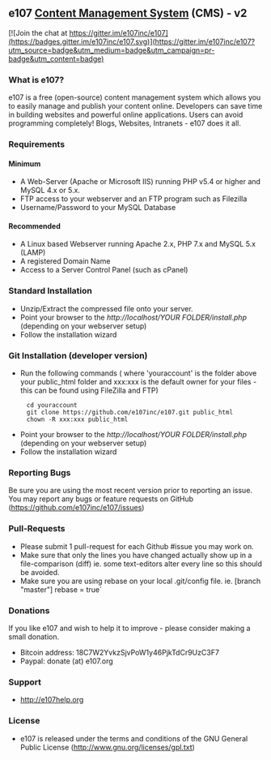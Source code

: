 ## e107 [Content Management System][1] (CMS) - v2

[![Join the chat at https://gitter.im/e107inc/e107](https://badges.gitter.im/e107inc/e107.svg)](https://gitter.im/e107inc/e107?utm_source=badge&utm_medium=badge&utm_campaign=pr-badge&utm_content=badge)

### What is e107?
e107 is a free (open-source) content management system which allows you to easily manage and publish your content online. Developers can save time in building websites and powerful online applications. Users can avoid programming completely! Blogs, Websites, Intranets - e107 does it all. 

### Requirements

   #### Minimum

   * A Web-Server (Apache or Microsoft IIS) running PHP v5.4 or higher and MySQL 4.x or 5.x.
   * FTP access to your webserver and an FTP program such as Filezilla
   * Username/Password to your MySQL Database

   #### Recommended

   * A Linux based Webserver running Apache 2.x, PHP 7.x and MySQL 5.x (LAMP)
   * A registered Domain Name
   * Access to a Server Control Panel (such as cPanel)


### Standard Installation 

* Unzip/Extract the compressed file onto your server. 
* Point your browser to the *http://localhost/YOUR FOLDER/install.php* (depending on your webserver setup)
* Follow the installation wizard



### Git Installation (developer version)

* Run the following commands ( where 'youraccount' is the folder above your public_html folder and xxx:xxx is the default owner for your files - this can be found using FileZilla and FTP)
```
     cd youraccount   
     git clone https://github.com/e107inc/e107.git public_html	
     chown -R xxx:xxx public_html 
```    
* Point your browser to the *http://localhost/YOUR FOLDER/install.php* (depending on your webserver setup)
* Follow the installation wizard



### Reporting Bugs

Be sure you are using the most recent version prior to reporting an issue. 
You may report any bugs or feature requests on GitHub (https://github.com/e107inc/e107/issues)



### Pull-Requests

* Please submit 1 pull-request for each Github #issue you may work on. 
* Make sure that only the lines you have changed actually show up in a file-comparison (diff) ie. some text-editors alter every line so this should be avoided. 
* Make sure you are using rebase on your local .git/config file. 
ie. [branch "master"]
	rebase = true`

### Donations
If you like e107 and wish to help it to improve - please consider making a small donation.

* Bitcoin address: 18C7W2YvkzSjvPoW1y46PjkTdCr9UzC3F7
* Paypal: donate (at) e107.org



### Support
* http://e107help.org 



### License

* e107 is released under the terms and conditions of the GNU General Public License (http://www.gnu.org/licenses/gpl.txt)

  [1]: http://e107.org
  [2]: http://www.e107.org

